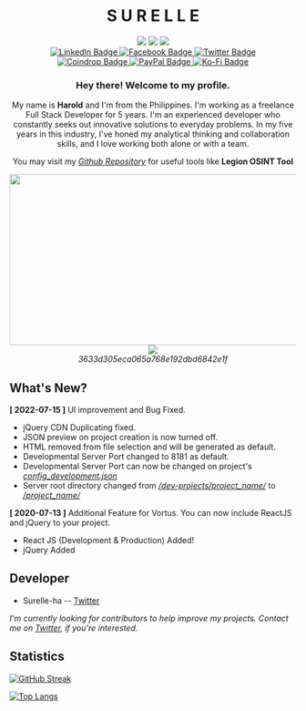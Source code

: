 <div align="center">
	<h1>S U R E L L E</h1>
	<img src="https://img.shields.io/badge/Website-Yes-orange">
	<img src="https://img.shields.io/badge/Software-Yes-lightgreen">
	<img src="https://img.shields.io/badge/Security-Yes-yellow"><br>
</div>
<div id="badges" align="center">
    <a href="https://www.linkedin.com/in/harold-eustaquio-b13190237/">
    <img src="https://img.shields.io/badge/LinkedIn-blue?style=for-the-badge&logo=linkedin&logoColor=white" alt="LinkedIn Badge"/>
    </a>
    <a href="#">
     <img src="https://img.shields.io/badge/Facebook-blue?style=for-the-badge&logo=facebook&logoColor=white" alt="Facebook Badge"/>
    </a>
    <a href="https://twitter.com/escolidista1">
     <img src="https://img.shields.io/badge/Twitter-blue?style=for-the-badge&logo=twitter&logoColor=white" alt="Twitter Badge"/>
    </a>
    <br>
    <a href="https://coindrop.to/surelle">
     <img src="https://img.shields.io/badge/Coindrop-orange?style=for-the-badge&logo=coins&logoColor=white" alt="Coindrop Badge"/>
    </a>
    <a href="https://paypal.me/surelleha">
     <img src="https://img.shields.io/badge/PayPal-orange?style=for-the-badge&logo=paypal&logoColor=white" alt="PayPal Badge"/>
    </a>
    <a href="https://ko-fi.com/surelle">
     <img src="https://img.shields.io/badge/KoFi-orange?style=for-the-badge&logo=ko-fi&logoColor=white" alt="Ko-Fi Badge"/>
    </a>
  </div>
  <div align="center">
	  <img src="https://komarev.com/ghpvc/?username=surelle-ha&style=flat-square&color=blue" alt=""/>
	  <h3>Hey there! Welcome to my profile.</h3>
	  <p>My name is <b>Harold</b> and I'm from the Philippines. I'm working as a freelance Full Stack Developer for 5 years. I'm an experienced developer who constantly seeks out innovative solutions to everyday problems. In my five years in this industry, I've honed my analytical thinking and collaboration skills, and I love working both alone or with a team.</p> 
	  <p>You may visit my <i><a href="https://github.com/surelle-ha/">Github Repository</a></i> for useful tools like <b>Legion OSINT Tool</b></p>
  <img src="https://media.giphy.com/media/L1R1tvI9svkIWwpVYr/giphy.gif" width="600" height="300"/><br>
  <img src="https://img.shields.io/badge/Repository-7-blue"><br>
  <i>3633d305eca065a768e192dbd6842e1f</i>
</div>

## What's New?
**[ 2022-07-15 ]** UI improvement and Bug Fixed.
- jQuery CDN Duplicating fixed.
- JSON preview on project creation is now turned off. 
- HTML removed from file selection and will be generated as default.
- Developmental Server Port changed to 8181 as default.
- Developmental Server Port can now be changed on project's <u>*config_development.json*</u>
- Server root directory changed from <u>*/dev-projects/project_name/*</u> to <u>*/project_name/*</u>

**[ 2020-07-13 ]** Additional Feature for Vortus. You can now include ReactJS and jQuery to your project. 
- React JS (Development & Production) Added!
- jQuery Added

## Developer

 - Surelle-ha -- [Twitter](https://twitter.com/escolidista1)
 
 _I'm currently looking for contributors to help improve my projects. Contact me on [Twitter](https://twitter.com/escolidista1), if you're interested._
 
## Statistics

[![GitHub Streak](http://github-readme-streak-stats.herokuapp.com?user=surelle-ha&theme=dark&background=000000)](https://git.io/streak-stats)

[![Top Langs](https://github-readme-stats.vercel.app/api/top-langs/?username=surelle-ha&layout=compact&theme=vision-friendly-dark)](https://github.com/surelle-ha/surelle-ha/blob/main/README.md)


